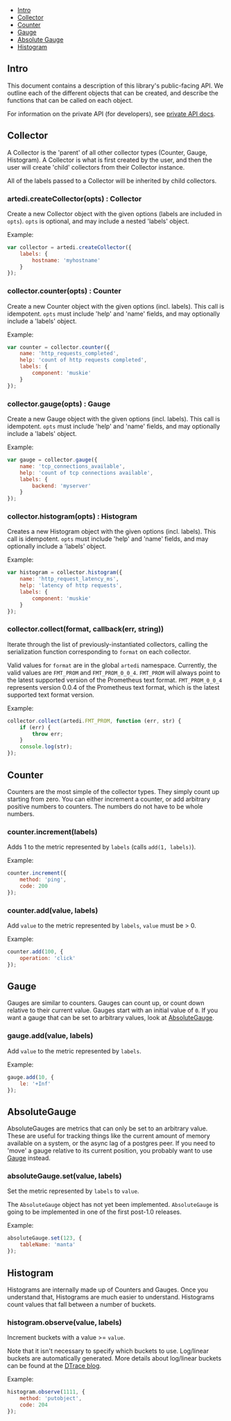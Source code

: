 * [Intro](#intro)
* [Collector](#collector)
* [Counter](#counter)
* [Gauge](#gauge)
* [Absolute Gauge](#absolutegauge)
* [Histogram](#histogram)

## Intro
This document contains a description of this library's public-facing API.
We outline each of the different objects that can be created, and describe
the functions that can be called on each object.

For information on the private API (for developers), see
[private API docs](./private_api.md).

## Collector
A Collector is the 'parent' of all other collector types (Counter, Gauge,
Histogram). A Collector is what is first created by the user, and then the
user will create 'child' collectors from their Collector instance.

All of the labels passed to a Collector will be inherited by child collectors.

### artedi.createCollector(opts) : Collector
Create a new Collector object with the given options (labels are included in
`opts`). `opts` is optional, and may include a nested 'labels' object.

Example:
```javascript
var collector = artedi.createCollector({
    labels: {
        hostname: 'myhostname'
    }
});
```

### collector.counter(opts) : Counter
Create a new Counter object with the given options (incl. labels). This call is
idempotent. `opts` must include 'help' and 'name' fields, and may optionally
include a 'labels' object.

Example:
```javascript
var counter = collector.counter({
    name: 'http_requests_completed',
    help: 'count of http requests completed',
    labels: {
        component: 'muskie'
    }
});
```
### collector.gauge(opts) : Gauge
Create a new Gauge object with the given options (incl. labels). This call is
idempotent. `opts` must include 'help' and 'name' fields, and may optionally
include a 'labels' object.

Example:
```javascript
var gauge = collector.gauge({
    name: 'tcp_connections_available',
    help: 'count of tcp connections available',
    labels: {
        backend: 'myserver'
    }
});
```

### collector.histogram(opts) : Histogram
Creates a new Histogram object with the given options (incl. labels). This call
is idempotent. `opts` must include 'help' and 'name' fields, and may optionally
include a 'labels' object.

Example:
```javascript
var histogram = collector.histogram({
    name: 'http_request_latency_ms',
    help: 'latency of http requests',
    labels: {
        component: 'muskie'
    }
});
```

### collector.collect(format, callback(err, string))
Iterate through the list of previously-instantiated collectors, calling the
serialization function corresponding to `format` on each collector.

Valid values for `format` are in the global `artedi` namespace. Currently, the
valid values are `FMT_PROM` and `FMT_PROM_0_0_4`. `FMT_PROM` will always point
to the latest supported version of the Prometheus text format. `FMT_PROM_0_0_4`
represents version 0.0.4 of the Prometheus text format, which is the latest
supported text format version.

Example:
```javascript
collector.collect(artedi.FMT_PROM, function (err, str) {
    if (err) {
        throw err;
    }
    console.log(str);
});
```
## Counter
Counters are the most simple of the collector types. They simply count
up starting from zero. You can either increment a counter, or add
arbitrary positive numbers to counters. The numbers do not have to be
whole numbers.

### counter.increment(labels)
Adds 1 to the metric represented by `labels` (calls `add(1, labels)`).

Example:
```javascript
counter.increment({
    method: 'ping',
    code: 200
});
```

### counter.add(value, labels)
Add `value` to the metric represented by `labels`, `value` must be > 0.

Example:
```javascript
counter.add(100, {
    operation: 'click'
});
```

## Gauge
Gauges are similar to counters. Gauges can count up, or count down relative
to their current value. Gauges start with an initial value of `0`. If you want
a gauge that can be set to arbitrary values, look at [AbsoluteGauge](#absolutegauge).

### gauge.add(value, labels)
Add `value` to the metric represented by `labels`.

Example:
```javascript
gauge.add(10, {
    le: '+Inf'
});
```

## AbsoluteGauge
AbsoluteGauges are metrics that can only be set to an arbitrary value. These are
useful for tracking things like the current amount of memory available on a
system, or the async lag of a postgres peer. If you need to 'move' a gauge
relative to its current position, you probably want to use [Gauge](#gauge)
instead.

### absoluteGauge.set(value, labels)
Set the metric represented by `labels` to `value`.

The `AbsoluteGauge` object has not yet been implemented. `AbsoluteGauge` is
going to be implemented in one of the first post-1.0 releases.

Example:
```javascript
absoluteGauge.set(123, {
    tableName: 'manta'
});
```

## Histogram
Histograms are internally made up of Counters and Gauges. Once you
understand that, Histograms are much easier to understand. Histograms
count values that fall between a number of buckets.

### histogram.observe(value, labels)
Increment buckets with a value >= `value`.

Note that it isn't necessary to specify which
buckets to use. Log/linear buckets are automatically generated. More details
about log/linear buckets can be found at the
[DTrace blog](http://dtrace.org/blogs/bmc/2011/02/08/llquantize/).

Example:
```javascript
histogram.observe(1111, {
    method: 'putobject',
    code: 204
});
```
